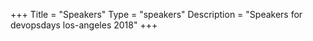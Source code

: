 +++
Title = "Speakers"
Type = "speakers"
Description = "Speakers for devopsdays los-angeles 2018"
+++
